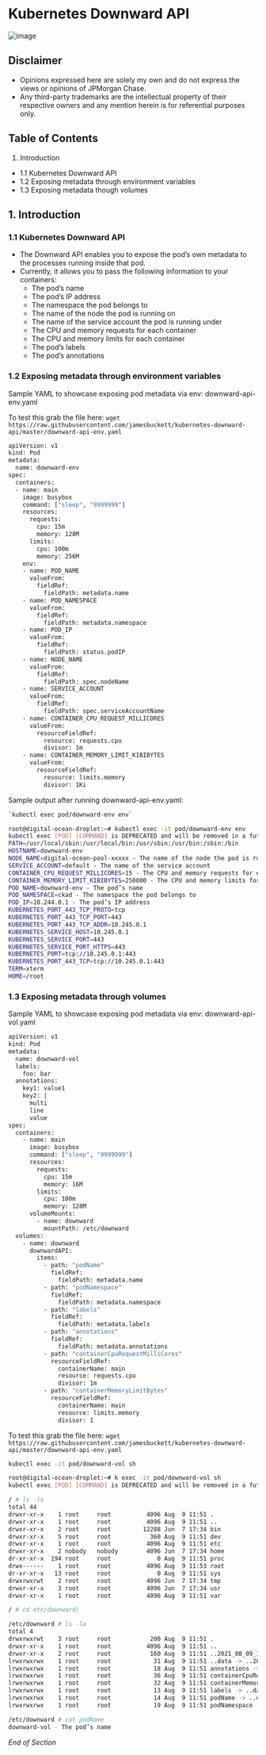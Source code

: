 # Kubernetes Downward API

![image](https://user-images.githubusercontent.com/18049790/43352583-0b37edda-9269-11e8-9695-1e8de81acb76.png)

## Disclaimer

- Opinions expressed here are solely my own and do not express the views or opinions of JPMorgan Chase.
- Any third-party trademarks are the intellectual property of their respective owners and any mention herein is for referential purposes only.

## Table of Contents

1. Introduction

- 1.1 Kubernetes Downward API
- 1.2 Exposing metadata through environment variables
- 1.3 Exposing metadata though volumes

## 1. Introduction

### 1.1 Kubernetes Downward API

- The Downward API enables you to expose the pod’s own metadata to the processes running inside that pod.
- Currently, it allows you to pass the following information to your containers:
  - The pod’s name
  - The pod’s IP address
  - The namespace the pod belongs to
  - The name of the node the pod is running on
  - The name of the service account the pod is running under
  - The CPU and memory requests for each container
  - The CPU and memory limits for each container
  - The pod’s labels
  - The pod’s annotations

### 1.2 Exposing metadata through environment variables

Sample YAML to showcase exposing pod metadata via env: downward-api-env.yaml

To test this grab the file here: `wget https://raw.githubusercontent.com/jamesbuckett/kubernetes-downward-api/master/downward-api-env.yaml`

```bash
apiVersion: v1
kind: Pod
metadata:
  name: downward-env
spec:
  containers:
  - name: main
    image: busybox
    command: ["sleep", "9999999"]
    resources:
      requests:
        cpu: 15m
        memory: 128M
      limits:
        cpu: 100m
        memory: 256M
    env:
    - name: POD_NAME
      valueFrom:
        fieldRef:
          fieldPath: metadata.name
    - name: POD_NAMESPACE
      valueFrom:
        fieldRef:
          fieldPath: metadata.namespace
    - name: POD_IP
      valueFrom:
        fieldRef:
          fieldPath: status.podIP
    - name: NODE_NAME
      valueFrom:
        fieldRef:
          fieldPath: spec.nodeName
    - name: SERVICE_ACCOUNT
      valueFrom:
        fieldRef:
          fieldPath: spec.serviceAccountName
    - name: CONTAINER_CPU_REQUEST_MILLICORES
      valueFrom:
        resourceFieldRef:
          resource: requests.cpu
          divisor: 1m
    - name: CONTAINER_MEMORY_LIMIT_KIBIBYTES
      valueFrom:
        resourceFieldRef:
          resource: limits.memory
          divisor: 1Ki
```

Sample output after running downward-api-env.yaml:

```bash
`kubectl exec pod/downward-env env`
```

```bash
root@digital-ocean-droplet:~# kubectl exec -it pod/downward-env env
kubectl exec [POD] [COMMAND] is DEPRECATED and will be removed in a future version. Use kubectl exec [POD] -- [COMMAND] instead.
PATH=/usr/local/sbin:/usr/local/bin:/usr/sbin:/usr/bin:/sbin:/bin
HOSTNAME=downward-env
NODE_NAME=digital-ocean-pool-xxxxx - The name of the node the pod is running on
SERVICE_ACCOUNT=default - The name of the service account
CONTAINER_CPU_REQUEST_MILLICORES=15 - The CPU and memory requests for each container
CONTAINER_MEMORY_LIMIT_KIBIBYTES=250000 - The CPU and memory limits for each container
POD_NAME=downward-env - The pod’s name
POD_NAMESPACE=ckad - The namespace the pod belongs to
POD_IP=10.244.0.1 - The pod’s IP address
KUBERNETES_PORT_443_TCP_PROTO=tcp
KUBERNETES_PORT_443_TCP_PORT=443
KUBERNETES_PORT_443_TCP_ADDR=10.245.0.1
KUBERNETES_SERVICE_HOST=10.245.0.1
KUBERNETES_SERVICE_PORT=443
KUBERNETES_SERVICE_PORT_HTTPS=443
KUBERNETES_PORT=tcp://10.245.0.1:443
KUBERNETES_PORT_443_TCP=tcp://10.245.0.1:443
TERM=xterm
HOME=/root
```

### 1.3 Exposing metadata through volumes

Sample YAML to showcase exposing pod metadata via env: downward-api-vol.yaml

```bash
apiVersion: v1
kind: Pod
metadata:
  name: downward-vol
  labels:
    foo: bar
  annotations:
    key1: value1
    key2: |
      multi
      line
      value
spec:
  containers:
    - name: main
      image: busybox
      command: ["sleep", "9999999"]
      resources:
        requests:
          cpu: 15m
          memory: 16M
        limits:
          cpu: 100m
          memory: 128M
      volumeMounts:
        - name: downward
          mountPath: /etc/downward
  volumes:
    - name: downward
      downwardAPI:
        items:
          - path: "podName"
            fieldRef:
              fieldPath: metadata.name
          - path: "podNamespace"
            fieldRef:
              fieldPath: metadata.namespace
          - path: "labels"
            fieldRef:
              fieldPath: metadata.labels
          - path: "annotations"
            fieldRef:
              fieldPath: metadata.annotations
          - path: "containerCpuRequestMilliCores"
            resourceFieldRef:
              containerName: main
              resource: requests.cpu
              divisor: 1m
          - path: "containerMemoryLimitBytes"
            resourceFieldRef:
              containerName: main
              resource: limits.memory
              divisor: 1
```

To test this grab the file here: `wget https://raw.githubusercontent.com/jamesbuckett/kubernetes-downward-api/master/downward-api-env.yaml`

```bash
kubectl exec -it pod/downward-vol sh
```

```bash
root@digital-ocean-droplet:~# k exec -it pod/downward-vol sh
kubectl exec [POD] [COMMAND] is DEPRECATED and will be removed in a future version. Use kubectl exec [POD] -- [COMMAND] instead.

/ # ls -la
total 44
drwxr-xr-x    1 root     root          4096 Aug  9 11:51 .
drwxr-xr-x    1 root     root          4096 Aug  9 11:51 ..
drwxr-xr-x    2 root     root         12288 Jun  7 17:34 bin
drwxr-xr-x    5 root     root           360 Aug  9 11:51 dev
drwxr-xr-x    1 root     root          4096 Aug  9 11:51 etc
drwxr-xr-x    2 nobody   nobody        4096 Jun  7 17:34 home
dr-xr-xr-x  194 root     root             0 Aug  9 11:51 proc
drwx------    1 root     root          4096 Aug  9 11:53 root
dr-xr-xr-x   13 root     root             0 Aug  9 11:51 sys
drwxrwxrwt    2 root     root          4096 Jun  7 17:34 tmp
drwxr-xr-x    3 root     root          4096 Jun  7 17:34 usr
drwxr-xr-x    1 root     root          4096 Aug  9 11:51 var

/ # cd etc/downward/

/etc/downward # ls -la
total 4
drwxrwxrwt    3 root     root           200 Aug  9 11:51 .
drwxr-xr-x    1 root     root          4096 Aug  9 11:51 ..
drwxr-xr-x    2 root     root           160 Aug  9 11:51 ..2021_08_09_11_51_16.095792186
lrwxrwxrwx    1 root     root            31 Aug  9 11:51 ..data -> ..2021_08_09_11_51_16.095792186
lrwxrwxrwx    1 root     root            18 Aug  9 11:51 annotations -> ..data/annotations
lrwxrwxrwx    1 root     root            36 Aug  9 11:51 containerCpuRequestMilliCores -> ..data/containerCpuRequestMilliCores
lrwxrwxrwx    1 root     root            32 Aug  9 11:51 containerMemoryLimitBytes -> ..data/containerMemoryLimitBytes
lrwxrwxrwx    1 root     root            13 Aug  9 11:51 labels -> ..data/labels
lrwxrwxrwx    1 root     root            14 Aug  9 11:51 podName -> ..data/podName
lrwxrwxrwx    1 root     root            19 Aug  9 11:51 podNamespace -> ..data/podNamespace

/etc/downward # cat podName
downward-vol - The pod’s name
```

_End of Section_
